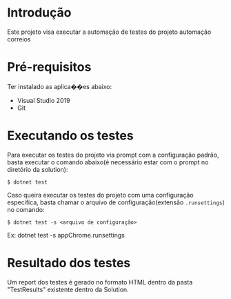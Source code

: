 # Introdução 
Este projeto visa executar a automação de testes do projeto automação correios

# Pré-requisitos
Ter instalado as aplica��es abaixo:
- Visual Studio 2019
- Git

# Executando os testes
Para executar os testes do projeto via prompt com a configuração padrão, basta executar o comando abaixo(é necessário estar com o prompt no diretório da solution):

	$ dotnet test

Caso queira executar os testes do projeto com uma configuração específica, basta chamar o arquivo de configuração(extensão `.runsettings`) no comando:

	$ dotnet test -s <arquivo de configuração>

Ex: dotnet test -s appChrome.runsettings

# Resultado dos testes
Um report dos testes é gerado no formato HTML dentro da pasta "TestResults" existente dentro da Solution.
